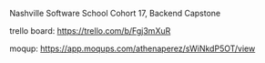 Nashville Software School
Cohort 17, Backend Capstone

trello board:
https://trello.com/b/Fgj3mXuR

moqup:
https://app.moqups.com/athenaperez/sWiNkdP5OT/view
